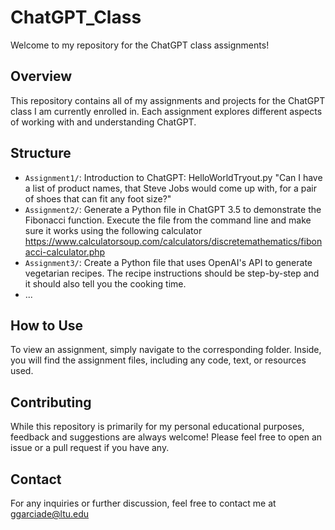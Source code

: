 # ChatGPT_Class
Welcome to my repository for the ChatGPT class assignments!

## Overview

This repository contains all of my assignments and projects for the ChatGPT class I am currently enrolled in. Each assignment explores different aspects of working with and understanding ChatGPT.

## Structure

- `Assignment1/`: Introduction to ChatGPT: HelloWorldTryout.py "Can I have a list of product names, that Steve Jobs would come up with, for a pair of shoes that can fit any foot size?"
- `Assignment2/`: Generate a Python file in ChatGPT 3.5 to demonstrate the Fibonacci function. Execute the file from the command line and make sure it works using the following calculator https://www.calculatorsoup.com/calculators/discretemathematics/fibonacci-calculator.php
- `Assignment3/`: Create a Python file that uses OpenAI's API to generate vegetarian recipes. The recipe instructions should be step-by-step and it should also tell you the cooking time.
- ...

## How to Use

To view an assignment, simply navigate to the corresponding folder. Inside, you will find the assignment files, including any code, text, or resources used.

## Contributing

While this repository is primarily for my personal educational purposes, feedback and suggestions are always welcome! Please feel free to open an issue or a pull request if you have any.

## Contact

For any inquiries or further discussion, feel free to contact me at ggarciade@ltu.edu
